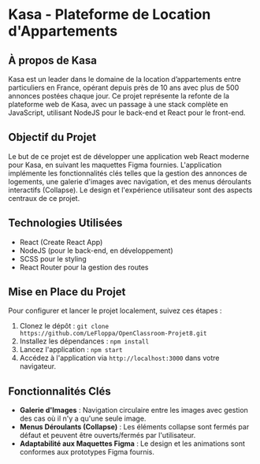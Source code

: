 # Kasa - Plateforme de Location d'Appartements

## À propos de Kasa

Kasa est un leader dans le domaine de la location d’appartements entre particuliers en France, opérant depuis près de 10 ans avec plus de 500 annonces postées chaque jour. Ce projet représente la refonte de la plateforme web de Kasa, avec un passage à une stack complète en JavaScript, utilisant NodeJS pour le back-end et React pour le front-end.

## Objectif du Projet

Le but de ce projet est de développer une application web React moderne pour Kasa, en suivant les maquettes Figma fournies. L'application implémente les fonctionnalités clés telles que la gestion des annonces de logements, une galerie d'images avec navigation, et des menus déroulants interactifs (Collapse). Le design et l'expérience utilisateur sont des aspects centraux de ce projet.

## Technologies Utilisées

- React (Create React App)
- NodeJS (pour le back-end, en développement)
- SCSS pour le styling
- React Router pour la gestion des routes

## Mise en Place du Projet

Pour configurer et lancer le projet localement, suivez ces étapes :

1. Clonez le dépôt : `git clone https://github.com/LeFloppa/OpenClassroom-Projet8.git`
2. Installez les dépendances : `npm install`
3. Lancez l'application : `npm start`
4. Accédez à l'application via `http://localhost:3000` dans votre navigateur.

## Fonctionnalités Clés

- **Galerie d'Images** : Navigation circulaire entre les images avec gestion des cas où il n'y a qu'une seule image.
- **Menus Déroulants (Collapse)** : Les éléments collapse sont fermés par défaut et peuvent être ouverts/fermés par l'utilisateur.
- **Adaptabilité aux Maquettes Figma** : Le design et les animations sont conformes aux prototypes Figma fournis.
